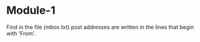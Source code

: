# Module-1
Find in the file (mbox.txt) post addresses are written in the lines that begin with 'From'.
